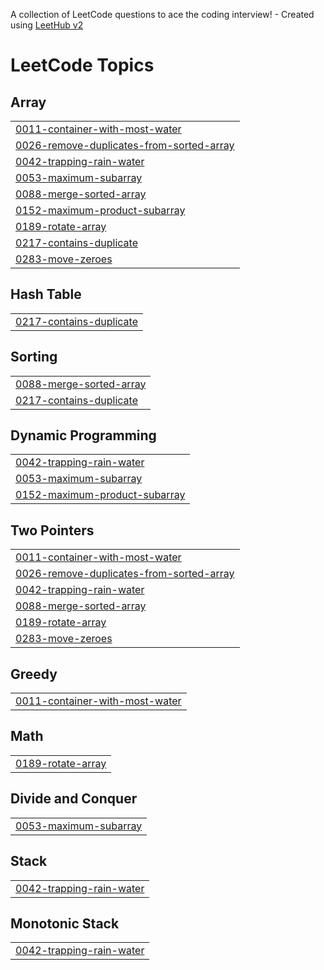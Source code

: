 A collection of LeetCode questions to ace the coding interview! - Created using [LeetHub v2](https://github.com/arunbhardwaj/LeetHub-2.0)
<!---LeetCode Topics Start-->
# LeetCode Topics
## Array
|  |
| ------- |
| [0011-container-with-most-water](https://github.com/SanjanaGharat/Leetcode/tree/master/0011-container-with-most-water) |
| [0026-remove-duplicates-from-sorted-array](https://github.com/SanjanaGharat/Leetcode/tree/master/0026-remove-duplicates-from-sorted-array) |
| [0042-trapping-rain-water](https://github.com/SanjanaGharat/Leetcode/tree/master/0042-trapping-rain-water) |
| [0053-maximum-subarray](https://github.com/SanjanaGharat/Leetcode/tree/master/0053-maximum-subarray) |
| [0088-merge-sorted-array](https://github.com/SanjanaGharat/Leetcode/tree/master/0088-merge-sorted-array) |
| [0152-maximum-product-subarray](https://github.com/SanjanaGharat/Leetcode/tree/master/0152-maximum-product-subarray) |
| [0189-rotate-array](https://github.com/SanjanaGharat/Leetcode/tree/master/0189-rotate-array) |
| [0217-contains-duplicate](https://github.com/SanjanaGharat/Leetcode/tree/master/0217-contains-duplicate) |
| [0283-move-zeroes](https://github.com/SanjanaGharat/Leetcode/tree/master/0283-move-zeroes) |
## Hash Table
|  |
| ------- |
| [0217-contains-duplicate](https://github.com/SanjanaGharat/Leetcode/tree/master/0217-contains-duplicate) |
## Sorting
|  |
| ------- |
| [0088-merge-sorted-array](https://github.com/SanjanaGharat/Leetcode/tree/master/0088-merge-sorted-array) |
| [0217-contains-duplicate](https://github.com/SanjanaGharat/Leetcode/tree/master/0217-contains-duplicate) |
## Dynamic Programming
|  |
| ------- |
| [0042-trapping-rain-water](https://github.com/SanjanaGharat/Leetcode/tree/master/0042-trapping-rain-water) |
| [0053-maximum-subarray](https://github.com/SanjanaGharat/Leetcode/tree/master/0053-maximum-subarray) |
| [0152-maximum-product-subarray](https://github.com/SanjanaGharat/Leetcode/tree/master/0152-maximum-product-subarray) |
## Two Pointers
|  |
| ------- |
| [0011-container-with-most-water](https://github.com/SanjanaGharat/Leetcode/tree/master/0011-container-with-most-water) |
| [0026-remove-duplicates-from-sorted-array](https://github.com/SanjanaGharat/Leetcode/tree/master/0026-remove-duplicates-from-sorted-array) |
| [0042-trapping-rain-water](https://github.com/SanjanaGharat/Leetcode/tree/master/0042-trapping-rain-water) |
| [0088-merge-sorted-array](https://github.com/SanjanaGharat/Leetcode/tree/master/0088-merge-sorted-array) |
| [0189-rotate-array](https://github.com/SanjanaGharat/Leetcode/tree/master/0189-rotate-array) |
| [0283-move-zeroes](https://github.com/SanjanaGharat/Leetcode/tree/master/0283-move-zeroes) |
## Greedy
|  |
| ------- |
| [0011-container-with-most-water](https://github.com/SanjanaGharat/Leetcode/tree/master/0011-container-with-most-water) |
## Math
|  |
| ------- |
| [0189-rotate-array](https://github.com/SanjanaGharat/Leetcode/tree/master/0189-rotate-array) |
## Divide and Conquer
|  |
| ------- |
| [0053-maximum-subarray](https://github.com/SanjanaGharat/Leetcode/tree/master/0053-maximum-subarray) |
## Stack
|  |
| ------- |
| [0042-trapping-rain-water](https://github.com/SanjanaGharat/Leetcode/tree/master/0042-trapping-rain-water) |
## Monotonic Stack
|  |
| ------- |
| [0042-trapping-rain-water](https://github.com/SanjanaGharat/Leetcode/tree/master/0042-trapping-rain-water) |
<!---LeetCode Topics End-->